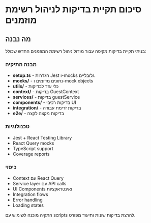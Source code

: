 # סיכום תקיית בדיקות לניהול רשימת מוזמנים

## מה נבנה
בניתי תקיית בדיקות מקיפה עבור מודול ניהול רשימת המוזמנים החדש שכולל:

### מבנה התיקיה
- **setup.ts** - הגדרות Jest ו-mocks גלובליים
- **mocks/** - נתונים מדומים ו-mock objects
- **utils/** - כלי עזר לבדיקות
- **context/** - בדיקות GuestContext
- **services/** - בדיקות guestService  
- **components/** - בדיקות רכיבי UI
- **integration/** - בדיקות זרימת עבודה
- **e2e/** - בדיקות מקצה לקצה

### טכנולוגיות
- Jest + React Testing Library
- React Query mocks
- TypeScript support
- Coverage reports

### כיסוי
- Context עם React Query
- Service layer עם API calls
- UI Components ואינטראקציות  
- Integration flows
- Error handling
- Loading states

התקיה מוכנה לשימוש עם scripts להרצת בדיקות שונות ותיעוד מפורט. 